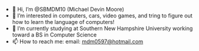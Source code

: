 - 👋 Hi, I’m @SBMDM10 (Michael Devin Moore)
- 👀 I’m interested in computers, cars, video games, and tring to figure out how to learn the language of computers!
- 🌱 I’m currently studying at Southern New Hampshire University working toward a BS in Computer Science
- 📫 How to reach me: email: mdm0597@hotmail.com

<!---
SBMDM10/SBMDM10 is a ✨ special ✨ repository because its `README.md` (this file) appears on your GitHub profile.
You can click the Preview link to take a look at your changes.
--->
